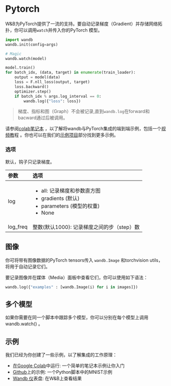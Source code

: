 # Pytorch

W&B为PyTorch提供了一流的支持。要自动记录梯度（Gradient）并存储网络拓扑，你可以调用`watch`并传入你的PyTorch 模型。

```python
import wandb
wandb.init(config=args)

# Magic
wandb.watch(model)

model.train()
for batch_idx, (data, target) in enumerate(train_loader):
    output = model(data)
    loss = F.nll_loss(output, target)
    loss.backward()
    optimizer.step()
    if batch_idx % args.log_interval == 0:
        wandb.log({"loss": loss})
```

> 梯度、指标和图（Graph）不会被记录,直到`wandb.log`在forward和bacward通过后被调用。

请参阅[colab笔记本](https://colab.research.google.com/github/wandb/examples/blob/master/colabs/pytorch/Simple_PyTorch_Integration.ipynb) ，以了解将wandb与PyTorch集成的端到端示例，包括一个[视频教](https://www.youtube.com/watch?v=G7GH0SeNBMA&ab_channel=Weights&Biases)程 。你也可以在我们的[示例项目](https://docs.wandb.ai/v/zh-hans/examples)部分找到更多示例。

### **选项**

默认，钩子只记录梯度。

<table>
  <thead>
    <tr>
      <th style="text-align:left">&#x53C2;&#x6570;</th>
      <th style="text-align:left">&#x9009;&#x9879;</th>
    </tr>
  </thead>
  <tbody>
    <tr>
      <td style="text-align:left">log</td>
      <td style="text-align:left">
        <ul>
          <li>all: &#x8BB0;&#x5F55;&#x68AF;&#x5EA6;&#x548C;&#x53C2;&#x6570;&#x76F4;&#x65B9;&#x56FE;</li>
          <li>gradients (&#x9ED8;&#x8BA4;)</li>
          <li>parameters (&#x6A21;&#x578B;&#x7684;&#x6743;&#x91CD;)</li>
          <li>None</li>
        </ul>
      </td>
    </tr>
    <tr>
      <td style="text-align:left">log_freq</td>
      <td style="text-align:left">&#x6574;&#x6570;(&#x9ED8;&#x8BA4;1000): &#x8BB0;&#x5F55;&#x68AF;&#x5EA6;&#x4E4B;&#x95F4;&#x7684;&#x6B65;&#xFF08;step&#xFF09;&#x6570;</td>
    </tr>
  </tbody>
</table>

## **图像**

你可将带有图像数据的PyTorch tensors传入 `wandb.Image` 和torchvision utils，将用于自动记录它们。

要记录图像并在媒体（Media）面板中查看它们，你可以使用如下语法：

```python
wandb.log({"examples" : [wandb.Image(i) for i in images]})
```

## **多个模型**

如果你需要在同一个脚本中跟踪多个模型，你可以分别在每个模型上调用wandb.watch\(\) 。

## **示例**

我们已经为你创建了一些示例，以了解集成的工作原理：

* [在Google Colab](https://colab.research.google.com/github/wandb/examples/blob/master/colabs/pytorch/Simple_PyTorch_Integration.ipynb)中运行: 一个简单的笔记本示例让你入门
* [Github](https://github.com/wandb/examples/blob/master/examples/pytorch/pytorch-cnn-mnist/main.py)上的示例: 一个Python脚本中的MNIST示例
* [Wandb 仪](https://app.wandb.ai/wandb/pytorch-mnist/runs/)表盘: 在W&B上查看结果

